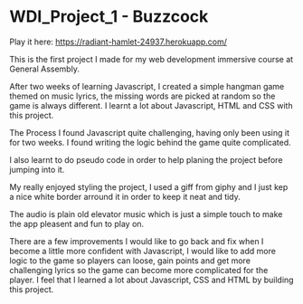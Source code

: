 # WDI_Project_1 - Buzzcock

Play it here: https://radiant-hamlet-24937.herokuapp.com/

This is the first project I made for my web development immersive course at General Assembly. 

After two weeks of learning Javascript, I created a simple hangman game themed on music lyrics, the missing words are picked at random so the game is always different. I learnt a lot about Javascript, HTML and CSS with this project.

The Process
I found Javascript quite challenging, having only been using it for two weeks. I found writing the logic behind the game quite complicated. 

I also learnt to do pseudo code in order to help planing the project before jumping into it.

My really enjoyed styling the project, I used a giff from giphy and I just kep a nice white border arround it in order to keep it neat and tidy.

The audio is plain old elevator music which is just a simple touch to make the app pleasent and fun to play on.

There are a few improvements I would like to go back and fix when I become a little more confident with Javascript, I would like to add more logic to the game so players can loose, gain points and get more challenging lyrics so the game can become more complicated for the player. I feel that I learned a lot about Javascript, CSS and HTML by building this project.



